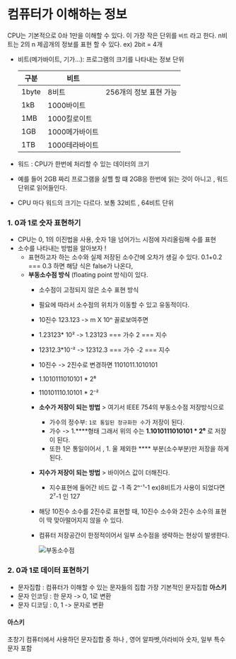 # 컴퓨터가 이해하는 정보

CPU는 기본적으로 0솨 1만을 이해할 수 있다. 이 가장 작은 단위를 `비트` 라고 한다.
n비트는 2의 n 제곱개의 정보를 표현 할 수 있다. ex) 2bit =  4개

- 비트(메가바이트, 기가...): 프로그램의 크기를 나타내는 정보 단위

  | 구분    | 비트        |                 |
  |-------|-----------|-------------------|
  | 1byte | 8비트       | 256개의 정보 표현 가능|
  | 1kB   | 1000바이트   |                |
  | 1MB   | 1000킬로이트  |                |
  | 1GB   | 1000메가바이트 |                |
  | 1TB   | 1000테라바이트 |                |
-  워드 : CPU가 한번에 처리할 수 있는 데이터의 크기 
- 예를 들어 2GB 짜리 프로그램을 실핼 할 떄 2GB응 한번에 읽는 것이 아니고 , 워드 단위로 읽어들인다. 
- CPU 마다 워드의 크기는 다르다. 보통 32비트 , 64비트 단위

### 1. 0과 1로 숫자 표현하기 

- CPU는 0, 1의 이진법을 사용, 숫자 1을 넘어가느 시점에 자리올림해 수를 표현
- 소수를 나타내는 방법을 알아보자 !
  - 표현하고자 하는 소수와 실제 저장된 소수간에 오차가 생길 수 있다. 0.1+0.2 === 0.3 하면 해당 식은 false가 나온다,
  - **부동소수점 방식** (floating point 방식)이 있다.
    - 소수점이 고정되지 않은 소수 표현 방식
    - 필요에 따라서 소수점의 위치가 이동할 수 있고 유동적이다. 
    - 10진수 123.123 -> m X 10ⁿ 꼴로보여주면
    - 1.23123* 10²  -> 1.23123 === 가수 2 === 지수 
    - 12312.3*10⁻² -> 12312.3 === 가수 -2 === 지수
    - 10진수 -> 2진수로 변경하면 1101011.1010101
    - 1.1010111010101 * 2⁶
    - 110101110.10101 * 2⁻²
    - **소수가 저장이 되는 방법** > 여기서 IEEE 754의 부동소수점 저장방식으로
      - 가수의 정수부: `1로 통일된 정규화한 수`가 저장이 된다.
      - 가수 -> 1.****형태  그래서 위의 수는 **1.1010111010101 * 2⁶** 로 저장이 된다. 
      - 또한 1은 통일이어서 , 1. 울 제외한 **** 부분(소수부분)만 저장을 하게 된다. 
    - **지수가 저장이 되는 방법** > 바이어스 값이 더해진다.
      - 지수표현에 들어간 비드 값 -1 즉  2ⁿ⁻¹-1 ex)8비트가 사용이 되었다면 2⁷-1 인 127
    - 해당 10진수 소수를 2진수로 표현할 때, 10진수 소수와 2진수 소수의 표현이 딱 맞아떨어지지 않을 수 있다. 
    - 컴퓨터 저장공간이 한정적이어서 일부 소수점을 생략하는 현상이 발생한다.
    
      ![부동소수점](https://csnote.net/assets/img/arch/floatingpoint.png)

### 2. 0과 1로 데이터 표현하기

- 문자집합 : 컴퓨터가 이해할 수 있는 문자들의 집합  가장 기본적인 문자집합 **아스키**
- 문자 인코딩 : 한 문자 -> 0, 1로 변환 
- 문자 디코딩 : 0, 1 -> 문자로 변환

#### 아스키
 초창기 컴퓨터에서 사용하던 문자집합 중 하나 , 영어 알파벳,아라비아 숫자, 일부 특수 문자 포함
